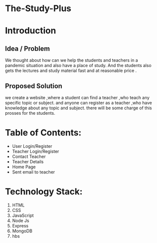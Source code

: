# The-Study-Plus

# Introduction
## Idea / Problem
We thought about how can we help the students and teachers in a pandemic situation and also have a place of study. 
And the students also gets the lectures and study material fast and at reasonable price .
## Proposed Solution
we create a website ,where a student can find a teacher ,who teach any specific topic or subject. 
and anyone can register as a teacher ,who have knowledge about any topic and subject. there will be some charge of this prosses for the students.

# Table of Contents:
* User Login/Register
* Teacher Login/Register
* Contact Teacher
* Teacher Details
* Home Page
* Sent email to teacher

# Technology Stack:
1. HTML
2. CSS
3. JavaScript
4. Node Js
5. Express
6. MongoDB
7. hbs



